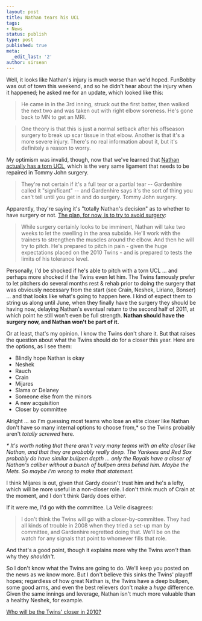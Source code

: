 ```yaml
---
layout: post
title: Nathan tears his UCL
tags:
- News
status: publish
type: post
published: true
meta:
  _edit_last: '2'
author: sirsean
---
```

Well, it looks like Nathan's injury is much worse than we'd hoped. FunBobby was out of town this weekend, and so he didn't hear about the injury when it happened; he asked me for an update, which looked like this:

> He came in in the 3rd inning, struck out the first batter, then walked the next two and was taken out with right elbow soreness. He's gone back to MN to get an MRI.

> One theory is that this is just a normal setback after his offseason surgery to break up scar tissue in that elbow. Another is that it's a more severe injury. There's no real information about it, but it's definitely a reason to worry.

My optimism was invalid, though, now that we've learned that [Nathan actually has a torn UCL](http://hardballtalk.nbcsports.com/2010/03/breaking-joe-nathan-has-a-torn-ucl.html.php), which is the very same ligament that needs to be repaired in Tommy John surgery.

> They're not certain if it's a full tear or a partial tear -- Gardenhire called it "significant" -- and Gardenhire says it's the sort of thing you can't tell until you get in and do surgery. Tommy John surgery.

Apparently, they're saying it's "totally Nathan's decision" as to whether to have surgery or not. [The plan, for now, is to try to avoid surgery](http://www.startribune.com/sports/twins/blogs/87107167.html):

> While surgery certainly looks to be imminent, Nathan will take two weeks to let the swelling in the area subside. He'll work with the trainers to strengthen the muscles around the elbow. And then he will try to pitch. He's prepared to pitch in pain - given the huge expectations placed on the 2010 Twins - and is prepared to tests the limits of his tolerance level.

Personally, I'd be shocked if he's able to pitch with a torn UCL ... and perhaps more shocked if the Twins even let him. The Twins famously prefer to let pitchers do several months rest & rehab prior to doing the surgery that was obviously necessary from the start (see Crain, Neshek, Liriano, Bonser) ... and that looks like what's going to happen here. I kind of expect them to string us along until June, when they finally have the surgery they should be having now, delaying Nathan's eventual return to the second half of 2011, at which point he still won't even be full strength. **Nathan should have the surgery now, and Nathan won't be part of it.**

Or at least, that's my opinion. I know the Twins don't share it. But that raises the question about what the Twins should do for a closer this year. Here are the options, as I see them:

- Blindly hope Nathan is okay
- Neshek
- Rauch
- Crain
- Mijares
- Slama or Delaney
- Someone else from the minors
- A new acquisition
- Closer by committee

Alright ... so I'm guessing most teams who lose an elite closer like Nathan don't have so many internal options to choose from,* so the Twins probably aren't _totally screwed_ here.

_* It's worth noting that there aren't very many teams with an elite closer like Nathan, and that they are probably really deep. The Yankees and Red Sox probably do have similar bullpen depth ... only the Royals have a closer of Nathan's caliber without a bunch of bullpen arms behind him. Maybe the Mets. So maybe I'm wrong to make that statement._

I think Mijares is out, given that Gardy doesn't trust him and he's a lefty, which will be more useful in a non-closer role. I don't think much of Crain at the moment, and I don't think Gardy does either.

If it were me, I'd go with the committee. La Velle disagrees:

> I don't think the Twins will go with a closer-by-committee. They had all kinds of trouble in 2008 when they tried a set-up man by committee, and Gardenhire regretted doing that. We'll be on the watch for any signals that point to whomever fills that role.

And that's a good point, though it explains more why the Twins _won't_ than why they _shouldn't_.

So I don't know what the Twins are going to do. We'll keep you posted on the news as we know more. But I don't believe this sinks the Twins' playoff hopes; regardless of how great Nathan is, the Twins have a deep bullpen, some good arms, and even the best relievers don't make a _huge_ difference. Given the same innings and leverage, Nathan isn't much more valuable than a healthy Neshek, for example.

<script type="text/javascript" src="http://poll4.me/poll/4b968b3603e5bf4f84000012/embed.js?width=470&height=430"></script><noscript><a href="http://poll4.me/poll/4b968b3603e5bf4f84000012/">Who will be the Twins' closer in 2010?</a></noscript>

